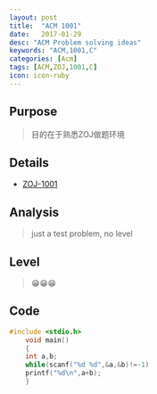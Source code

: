 ```yaml
---
layout: post
title:  "ACM 1001"
date:   2017-01-29
desc: "ACM Problem solving ideas"
keywords: "ACM,1001,C"
categories: [Acm]
tags: [ACM,ZOJ,1001,C]
icon: icon-ruby
---
```

## <b>Purpose</b>
> 目的在于熟悉ZOJ做题环境

## <b>Details</b>

* [ZOJ-1001](http://acm.zju.edu.cn/onlinejudge/showProblem.do?problemCode=1001)

## <b>Analysis</b>
> just a test problem, no level

## <b>Level</b>
> 😁😁😁

## <b>Code</b>

``` c
#include <stdio.h>
    void main()
    {
    int a,b;
    while(scanf("%d %d",&a,&b)!=-1)
    printf("%d\n",a+b);
    }

```


